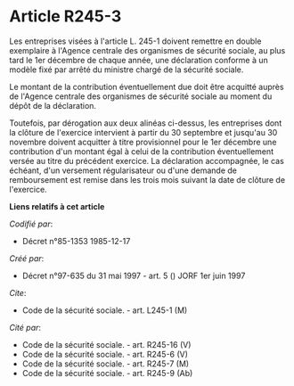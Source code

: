 # Article R245-3

Les entreprises visées à l'article L. 245-1 doivent remettre en double exemplaire à l'Agence centrale des organismes de
sécurité sociale, au plus tard le 1er décembre de chaque année, une déclaration conforme à un modèle fixé par arrêté du
ministre chargé de la sécurité sociale.

Le montant de la contribution éventuellement due doit être acquitté auprès de l'Agence centrale des organismes de sécurité
sociale au moment du dépôt de la déclaration.

Toutefois, par dérogation aux deux alinéas ci-dessus, les entreprises dont la clôture de l'exercice intervient à partir du 30
septembre et jusqu'au 30 novembre doivent acquitter à titre provisionnel pour le 1er décembre une contribution d'un montant
égal à celui de la contribution éventuellement versée au titre du précédent exercice. La déclaration accompagnée, le cas
échéant, d'un versement régularisateur ou d'une demande de remboursement est remise dans les trois mois suivant la date de
clôture de l'exercice.

**Liens relatifs à cet article**

_Codifié par_:

  - Décret n°85-1353 1985-12-17

_Créé par_:

  - Décret n°97-635 du 31 mai 1997 - art. 5 () JORF 1er juin 1997

_Cite_:

  - Code de la sécurité sociale. - art. L245-1 (M)

_Cité par_:

  - Code de la sécurité sociale. - art. R245-16 (V)
  - Code de la sécurité sociale. - art. R245-6 (V)
  - Code de la sécurité sociale. - art. R245-7 (M)
  - Code de la sécurité sociale. - art. R245-9 (Ab)
